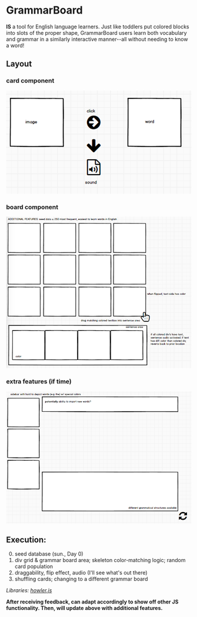 # GrammarBoard

__IS__ a tool for English language learners. Just like toddlers put colored blocks into slots of the proper shape, GrammarBoard users learn both vocabulary and grammar in a similarly interactive manner--all without needing to know a word!

## Layout

### card component
![card](https://github.com/English3000/GrammarBoard/blob/master/word.png)

### board component
![board](https://github.com/English3000/GrammarBoard/blob/master/board.png)

### extra features (if time)
![extras](https://github.com/English3000/GrammarBoard/blob/master/extras.png)

## Execution:
0. seed database (sun., Day 0)
1. div grid & grammar board area; skeleton color-matching logic; random card population
2. draggability, flip effect, audio (I'll see what's out there)
3. shuffling cards; changing to a different grammar board

_Libraries: [howler.js](https://github.com/goldfire/howler.js#documentation)_

__After receiving feedback, can adapt accordingly to show off other JS functionality. Then, will update above with additional features.__
